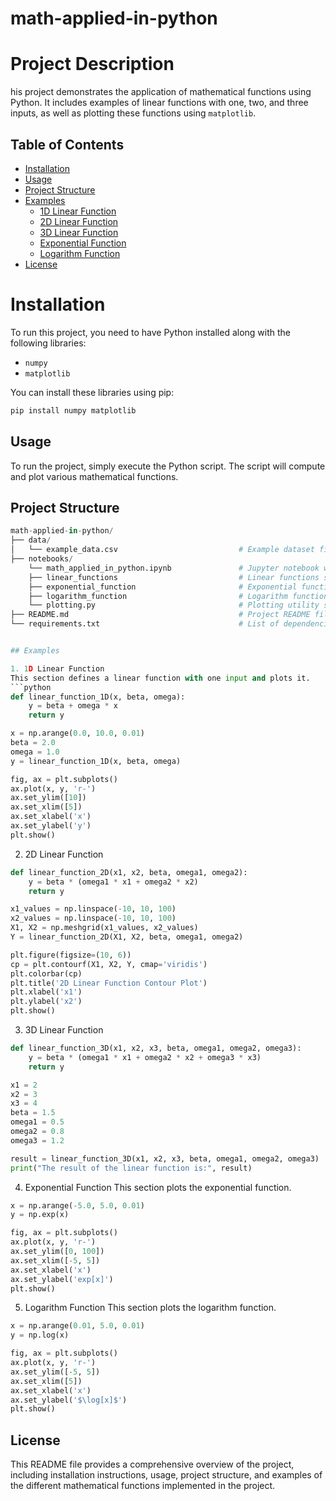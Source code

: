 # math-applied-in-python

# Project Description
his project demonstrates the application of mathematical functions using Python. It includes examples of linear functions with one, two, and three inputs, as well as plotting these functions using `matplotlib`.


## Table of Contents
- [Installation](#installation)
- [Usage](#usage)
- [Project Structure](#project-structure)
- [Examples](#examples)
  - [1D Linear Function](#1d-linear-function)
  - [2D Linear Function](#2d-linear-function)
  - [3D Linear Function](#3d-linear-function)
  - [Exponential Function](#exponential-function)
  - [Logarithm Function](#logarithm-function)
- [License](#license)

 # Installation
  To run this project, you need to have Python installed along with the following libraries:
- `numpy`
- `matplotlib`

You can install these libraries using pip:
```bash
pip install numpy matplotlib
```
## Usage
To run the project, simply execute the Python script. The script will compute and plot various mathematical functions.

## Project Structure
```python
math-applied-in-python/
├── data/
│   └── example_data.csv                           # Example dataset file (if applicable)
├── notebooks/
    └── math_applied_in_python.ipynb               # Jupyter notebook with the code
    ├── linear_functions                           # Linear functions scripts
    ├── exponential_function                       # Exponential function script
    ├── logarithm_function                         # Logarithm function script
    └── plotting.py                                # Plotting utility scripts                       
├── README.md                                      # Project README file
└── requirements.txt                               # List of dependencies


## Examples

1. 1D Linear Function
This section defines a linear function with one input and plots it.
```python
def linear_function_1D(x, beta, omega):
    y = beta + omega * x
    return y

x = np.arange(0.0, 10.0, 0.01)
beta = 2.0
omega = 1.0
y = linear_function_1D(x, beta, omega)

fig, ax = plt.subplots()
ax.plot(x, y, 'r-')
ax.set_ylim([10])
ax.set_xlim([5])
ax.set_xlabel('x')
ax.set_ylabel('y')
plt.show()
```

2. 2D Linear Function
```python
def linear_function_2D(x1, x2, beta, omega1, omega2):
    y = beta * (omega1 * x1 + omega2 * x2)
    return y

x1_values = np.linspace(-10, 10, 100)
x2_values = np.linspace(-10, 10, 100)
X1, X2 = np.meshgrid(x1_values, x2_values)
Y = linear_function_2D(X1, X2, beta, omega1, omega2)

plt.figure(figsize=(10, 6))
cp = plt.contourf(X1, X2, Y, cmap='viridis')
plt.colorbar(cp)
plt.title('2D Linear Function Contour Plot')
plt.xlabel('x1')
plt.ylabel('x2')
plt.show()
```

3. 3D Linear Function
```python
def linear_function_3D(x1, x2, x3, beta, omega1, omega2, omega3):
    y = beta * (omega1 * x1 + omega2 * x2 + omega3 * x3)
    return y

x1 = 2
x2 = 3
x3 = 4
beta = 1.5
omega1 = 0.5
omega2 = 0.8
omega3 = 1.2

result = linear_function_3D(x1, x2, x3, beta, omega1, omega2, omega3)
print("The result of the linear function is:", result)
```

4. Exponential Function
This section plots the exponential function.
```python
x = np.arange(-5.0, 5.0, 0.01)
y = np.exp(x)

fig, ax = plt.subplots()
ax.plot(x, y, 'r-')
ax.set_ylim([0, 100])
ax.set_xlim([-5, 5])
ax.set_xlabel('x')
ax.set_ylabel('exp[x]')
plt.show()
```

5. Logarithm Function
This section plots the logarithm function.
```python
x = np.arange(0.01, 5.0, 0.01)
y = np.log(x)

fig, ax = plt.subplots()
ax.plot(x, y, 'r-')
ax.set_ylim([-5, 5])
ax.set_xlim([5])
ax.set_xlabel('x')
ax.set_ylabel('$\log[x]$')
plt.show()
```
## License
This README file provides a comprehensive overview of the project, including installation instructions, usage, project structure, and examples of the different mathematical functions implemented in the project.
